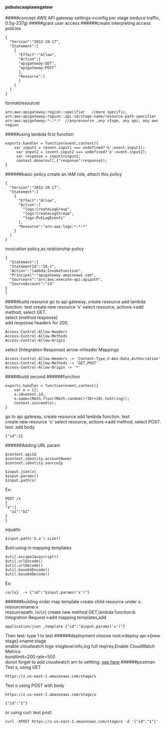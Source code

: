 #### psbuiscaapiawsgatew
#####concept AWS API gateway
settings->config per stage (reduce traffic, 0.5g-237g)
#####grant user access
######create interpreting access policies
```
{
  "Version":"2012-10-17",
  "Statement":[
    {
      "Effect":"Allow",
      "Action":[
      "apigateway:GET",
      "apigateway:POST"
      ],
      "Resource":[
      ]
    }
  ]
}
```
format(resource)
```
arn:aws:apigateway:region::specifier   //more specific,
arn:aws:apigateway:region::api-id/stage-name/resource-path-specifier
arn:aws:apigateway:*::*:*  //anyresource ,any stage, any api, any aws region
```
#####using lambda
first function
```
exports.handler = function(event,context){
    var input1 = (event.input1 === undefined?'k':event.input1);
     var input2 = (event.input2 === undefined?'e':event.input2);
     var response = input1+input2;
     context.done(null,{"response":response});
}
```
######basic policy
create an IAM role, attach this policy
```
{
  "Version":"2012-10-17",
  "Statement":[
    {
      "Effect":"Allow",
      "Action":[
        "logs:CreateLogGroup",
        "logs:CreateLogStream",
        "logs:PutLogEvents"
      ],
      "Resource":"arn:aws:logs:*:*:*"
    }
  ]
}
```
invocation policy,as relationship policy
```
{
  "Statement":{
  "StatementId":"Id-1",
  "Action":"lambda:InvokeFunction",
  "Principal":"apigateway.amazonaws.com",
  "Sourcearn":"arn:aws:execute-api:apipath",
  "SourceAccount":"id"
}
}
```
#####build resource
go to api gateway, create resource add lambda function. test
create new resource 's'
select resource, actions->add method, select GET.  
select (method response)  
add response headers for 200,
```
Access-Control-Allow-Headers
Access-Control-Allow-Methods
Access-Control-Allow-Origin
```
select (Integration Response) arrow->Header Mappings
```
Access-Control-Allow-Headers -> 'Content-Type,X-Amz-Date,Authorzation'
Access-Control-Allow-Methods -> 'GET,POST'
Access-Control-Allow-Origin -> '*'
```

#####build second
######function
```
exports.handler = function(event,context){
    var o = {};
    o.id=event.id;
    o.name=(Math.floor(Math.random()*30)+10).toString();
    context.succeed(o);
}
```
go to api gateway, create resource add lambda function. test   
create new resource 'o'
select resource, actions->add method, select POST.  
test: add body  
```
{"id":1}
```
######Adding URL param
```
$context.apiId
$context.identity.accountOwner
$context.identity.sourceIp
```
```
$input.json(x)
$input.params()
$input.path(x)
```
Ex:
```
POST /x
{
"a":{
  "a1":"b1"
}
}
```
equalto
```
$input.path('$.a').size()
```
$util:using in mapping templates
```
$util.escapeJavascript()
$util.urlEncode()
$util.urlDecode()
$util.base64Encode()
$util.base64Decode()
```
Ex:
```
/o/{x}  -> {"id":"$input.params('x')"}
```
######building order map template
create child resource under o.  
resourcename:x  
resourcepath: /o/{x} create new method GET,lambda function:b  
Integration Request->add mapping templates,add
```
application/json ,template {"id":"$input.params('x')"}
```
Then test: type 1 to test
######deployment
choose root->deploy api->[new stage]->name:stage  
enable cloudwatch logs->loglevel:info,log full req/res,Enable CloudWatch Metrics  
burstlimit=200 rate=500  
donot forget to add cloudwatch arn to settting. [see here](http://docs.aws.amazon.com/apigateway/latest/developerguide/how-to-stage-settings.html)
######postman
Test s, using GET
```
https://z.us-east-1.amazonaws.com/stage/s
```
Test o using POST with body
```
https://z.us-east-1.amazonaws.com/stage/o
```
```
{"id":"1"}
```
or using curl: test post:
```
curl -XPOST https://z.us-east-1.amazonaws.com/stage/o -d '{"id":"1"}'
```
